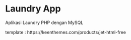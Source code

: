 # Laundry App
Aplikasi Laundry PHP dengan MySQL
<p>template : https://keenthemes.com/products/jet-html-free</p>
